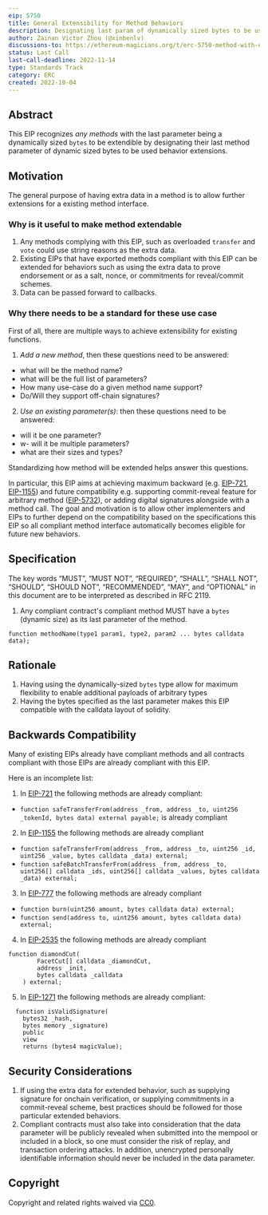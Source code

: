 ```yaml
---
eip: 5750
title: General Extensibility for Method Behaviors
description: Designating last param of dynamically sized bytes to be used for behavior extensions of methods.
author: Zainan Victor Zhou (@xinbenlv)
discussions-to: https://ethereum-magicians.org/t/erc-5750-method-with-extra-data/11176
status: Last Call
last-call-deadline: 2022-11-14
type: Standards Track
category: ERC
created: 2022-10-04
---
```


## Abstract

This EIP recognizes _any methods_ with the last parameter being a dynamically sized `bytes` to be extendible by designating their last method parameter of dynamic sized bytes to be used behavior extensions.

## Motivation

The general purpose of having extra data in a method is to allow further extensions for a existing method interface.

### Why is it useful to make method extendable

1. Any methods complying with this EIP, such as overloaded `transfer` and `vote` could use string reasons as the extra data.
2. Existing EIPs that have exported methods compliant with this EIP can be extended for behaviors such as using the extra data to prove endorsement or as a salt, nonce, or commitments for reveal/commit schemes.
3. Data can be passed forward to callbacks.

### Why there needs to be a standard for these use case

First of all, there are multiple ways to achieve extensibility for existing functions.

1. _Add a new method_, then these questions need to be answered:

- what will be the method name?
- what will be the full list of parameters?
- How many use-case do a given method name support?
- Do/Will they support off-chain signatures?

2. _Use an existing parameter(s)_: then these questions need to be answered:

- will it be one parameter?
- w- will it be multiple parameters?
- what are their sizes and types?

Standardizing how method will be extended helps answer this questions.

In particular, this EIP aims at achieving maximum backward (e.g. [EIP-721](./eip-721.md), [EIP-1155](./eip-1155.md)) and future compatibility e.g. supporting commit-reveal feature for arbitrary method ([EIP-5732](./eip-5732.md)), or adding digital signatures alongside with a method call. The goal and motivation is to allow other implementers and EIPs to further depend on the compatibility based on the specifications this EIP so all compliant method interface automatically becomes eligible for future new behaviors.

## Specification

The key words “MUST”, “MUST NOT”, “REQUIRED”, “SHALL”, “SHALL NOT”, “SHOULD”, “SHOULD NOT”, “RECOMMENDED”, “MAY”, and “OPTIONAL” in this document are to be interpreted as described in RFC 2119.

1. Any compliant contract's compliant method MUST have a `bytes` (dynamic size) as its last parameter of the method.

```solidity
function methodName(type1 param1, type2, param2 ... bytes calldata data);
```

## Rationale

1. Having using the dynamically-sized `bytes` type allow for maximum flexibility to enable additional payloads of arbitrary types
2. Having the bytes specified as the last parameter makes this EIP compatible with the calldata layout of solidity.

## Backwards Compatibility

Many of existing EIPs already have compliant methods and all contracts compliant with those EIPs are already compliant with this EIP.

Here is an incomplete list:

1. In [EIP-721](./eip-721.md) the following methods are already compliant:

- `function safeTransferFrom(address _from, address _to, uint256 _tokenId, bytes data) external payable;` is already compliant

2. In [EIP-1155](./eip-1155.md) the following methods are already compliant

- `function safeTransferFrom(address _from, address _to, uint256 _id, uint256 _value, bytes calldata _data) external;`
- `function safeBatchTransferFrom(address _from, address _to, uint256[] calldata _ids, uint256[] calldata _values, bytes calldata _data) external;`

3. In [EIP-777](./eip-777.md) the following methods are already compliant

- `function burn(uint256 amount, bytes calldata data) external;`
- `function send(address to, uint256 amount, bytes calldata data) external;`

4. In [EIP-2535](./eip-2535.md) the following methods are already compliant

```solidity
function diamondCut(
        FacetCut[] calldata _diamondCut,
        address _init,
        bytes calldata _calldata
    ) external;
```

5. In [EIP-1271](./eip-1271.md) the following methods are already compliant:

```solidity
  function isValidSignature(
    bytes32 _hash,
    bytes memory _signature)
    public
    view
    returns (bytes4 magicValue);
```

## Security Considerations

1. If using the extra data for extended behavior, such as supplying signature for onchain verification, or supplying commitments in a commit-reveal scheme, best practices should be followed for those particular extended behaviors.
2. Compliant contracts must also take into consideration that the data parameter will be publicly revealed when submitted into the mempool or included in a block, so one must consider the risk of replay, and transaction ordering attacks. In addition, unencrypted personally identifiable information should never be included in the data parameter.

## Copyright

Copyright and related rights waived via [CC0](../LICENSE.md).
